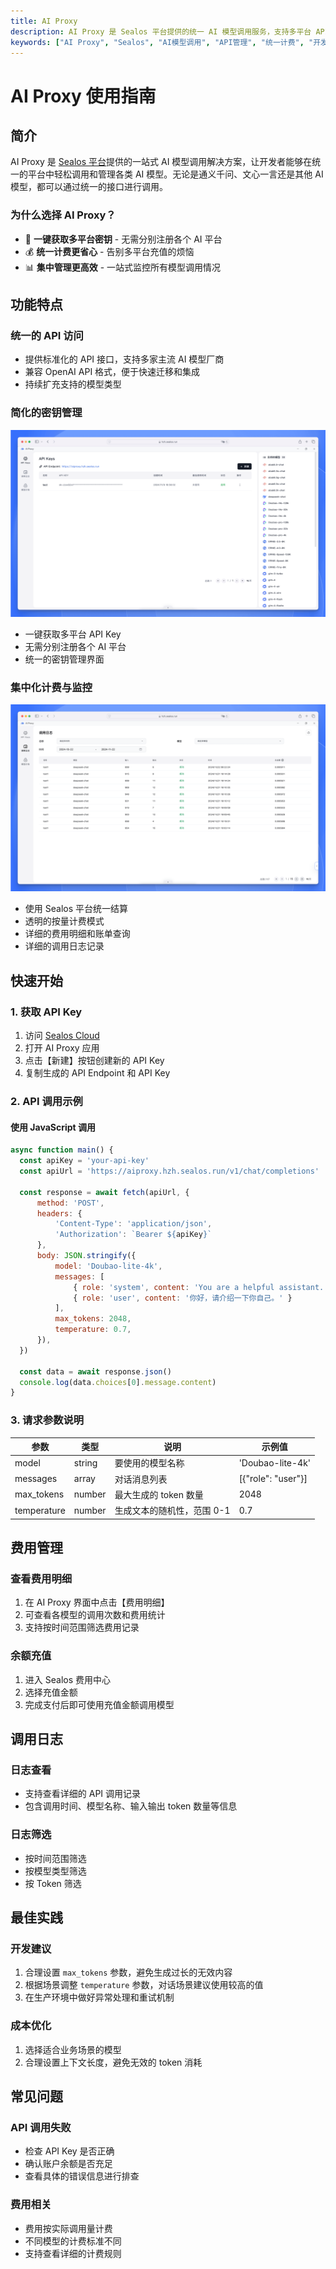 ```yaml
---
title: AI Proxy
description: AI Proxy 是 Sealos 平台提供的统一 AI 模型调用服务，支持多平台 API Key 管理、统一计费和监控，让开发者轻松接入各类 AI 模型。
keywords: ["AI Proxy", "Sealos", "AI模型调用", "API管理", "统一计费", "开发者工具"]
---
```


# AI Proxy 使用指南

## 简介

AI Proxy 是 [Sealos 平台](../../Intro.md)提供的一站式 AI 模型调用解决方案，让开发者能够在统一的平台中轻松调用和管理各类 AI 模型。无论是通义千问、文心一言还是其他 AI 模型，都可以通过统一的接口进行调用。

### 为什么选择 AI Proxy？

- 🔑 **一键获取多平台密钥** - 无需分别注册各个 AI 平台
- 💰 **统一计费更省心** - 告别多平台充值的烦恼
- 📊 **集中管理更高效** - 一站式监控所有模型调用情况

## 功能特点

### 统一的 API 访问

- 提供标准化的 API 接口，支持多家主流 AI 模型厂商
- 兼容 OpenAI API 格式，便于快速迁移和集成
- 持续扩充支持的模型类型

### 简化的密钥管理

![密钥管理界面](images/ai-proxy-key-management.png)

- 一键获取多平台 API Key
- 无需分别注册各个 AI 平台
- 统一的密钥管理界面

### 集中化计费与监控

![计费系统界面](images/ai-proxy-billing.png)

- 使用 Sealos 平台统一结算
- 透明的按量计费模式
- 详细的费用明细和账单查询
- 详细的调用日志记录

## 快速开始

### 1. 获取 API Key

1. 访问 [Sealos Cloud](https://hzh.sealos.run)
2. 打开 AI Proxy 应用
3. 点击【新建】按钮创建新的 API Key
4. 复制生成的 API Endpoint 和 API Key

### 2. API 调用示例

#### 使用 JavaScript 调用

```javascript
async function main() {
  const apiKey = 'your-api-key'
  const apiUrl = 'https://aiproxy.hzh.sealos.run/v1/chat/completions'
  
  const response = await fetch(apiUrl, {
      method: 'POST',
      headers: {
          'Content-Type': 'application/json',
          'Authorization': `Bearer ${apiKey}`
      },
      body: JSON.stringify({
          model: 'Doubao-lite-4k',
          messages: [
              { role: 'system', content: 'You are a helpful assistant.' },
              { role: 'user', content: '你好，请介绍一下你自己。' }
          ],
          max_tokens: 2048,
          temperature: 0.7,
      }),
  })
  
  const data = await response.json()
  console.log(data.choices[0].message.content)
}
```

### 3. 请求参数说明

| 参数 | 类型 | 说明 | 示例值 |
|------|------|------|--------|
| model | string | 要使用的模型名称 | 'Doubao-lite-4k' |
| messages | array | 对话消息列表 | [{"role": "user"}] |
| max_tokens | number | 最大生成的 token 数量 | 2048 |
| temperature | number | 生成文本的随机性，范围 0-1 | 0.7 |

## 费用管理

### 查看费用明细

1. 在 AI Proxy 界面中点击【费用明细】
2. 可查看各模型的调用次数和费用统计
3. 支持按时间范围筛选费用记录

### 余额充值
1. 进入 Sealos 费用中心
2. 选择充值金额
3. 完成支付后即可使用充值金额调用模型

## 调用日志

### 日志查看

- 支持查看详细的 API 调用记录
- 包含调用时间、模型名称、输入输出 token 数量等信息

### 日志筛选

- 按时间范围筛选
- 按模型类型筛选
- 按 Token 筛选

## 最佳实践

### 开发建议

1. 合理设置 `max_tokens` 参数，避免生成过长的无效内容
2. 根据场景调整 `temperature` 参数，对话场景建议使用较高的值
3. 在生产环境中做好异常处理和重试机制

### 成本优化

1. 选择适合业务场景的模型
2. 合理设置上下文长度，避免无效的 token 消耗

## 常见问题

### API 调用失败

- 检查 API Key 是否正确
- 确认账户余额是否充足
- 查看具体的错误信息进行排查

### 费用相关

- 费用按实际调用量计费
- 不同模型的计费标准不同
- 支持查看详细的计费规则
